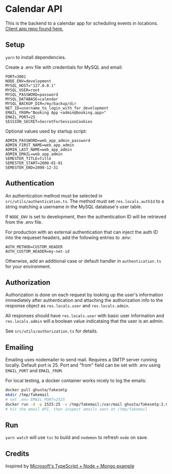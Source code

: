 # Calendar API

This is the backend to a calendar app for scheduling events in locations.
[Client app repo found here.](https://github.com/dwmorrin/material-calendar)

## Setup

`yarn` to install dependencies.

Create a .env file with credentials for MySQL and email:

```
PORT=3001
NODE_ENV=development
MYSQL_HOST="127.0.0.1"
MYSQL_USER=root
MYSQL_PASSWORD=password
MYSQL_DATABASE=calendar
MYSQL_BACKUP_DIR=/my/backup/dir
NET_ID=username_to_login_with_for_development
EMAIL_FROM="Booking App <admin@booking.app>"
EMAIL_PORT=25
SESSION_SECRET=SecretForSessionCookies
```

Optional values used by startup script:

```
ADMIN_PASSWORD=web_app_admin_password
ADMIN_FIRST_NAME=web_app_admin
ADMIN_LAST_NAME=web_app_admin
ADMIN_EMAIL=web_app_admin
SEMESTER_TITLE=title
SEMESTER_START=2000-01-01
SEMESTER_END=2000-12-31
```

## Authentication

An authentication method must be selected in `src/utils/authentication.ts`.
The method must set `res.locals.authId` to a string matching a username in the
MySQL database's user table.

If `NODE_ENV` is set to development, then the authentication ID will be retrieved
from the .env file.

For production with an external authentication that can inject the auth ID into
the requeset headers, add the following entries to .env:

```
AUTH_METHOD=CUSTOM_HEADER
AUTH_CUSTOM_HEADER=my-net-id
```

Otherwise, add an additional case or default handler in `authentication.ts` for
your environment.

## Authorization

Authorization is done on each request by looking up the user's information
immediately after authentication and attaching the authorization info to the
response object as `res.locals.user` and `res.locals.admin`.

All responses should have `res.locals.user` with basic user information and
`res.locals.admin` will a boolean value indicataing that the user is an admin.

See `src/utils/authorization.ts` for details.

## Emailing

Emailing uses nodemailer to send mail. Requires a SMTP server running locally.
Default port is 25. Port and "from" field can be set with .env using
`EMAIL_PORT` and `EMAIL_FROM`.

For local testing, a docker container works nicely to log the emails:

```sh
docker pull ghusta/fakesmtp
mkdir /tmp/fakemail
# set .env EMAIL_PORT=2525
docker run -d -p 2525:25 -v /tmp/fakemail:/var/mail ghusta/fakesmtp:2.0
# hit the email API, then inspect emails sent at /tmp/fakemail
```

## Run

`yarn watch` will use `tsc` to build and `nodemon` to refresh `node` on save.

## Credits

Inspired by [Microsoft's TypeScript + Node + Mongo example](https://github.com/microsoft/TypeScript-Node-Starter)
